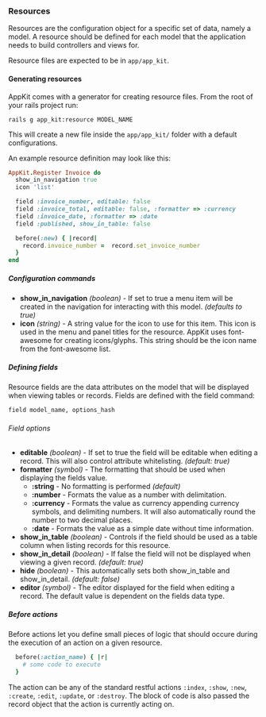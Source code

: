 ### Resources

Resources are the configuration object for a specific set of data, namely a
model. A resource should be defined for each model that the application needs to
build controllers and views for.

Resource files are expected to be in `app/app_kit`.


#### Generating resources

AppKit comes with a generator for creating resource files. From the root of your
rails project run:

    rails g app_kit:resource MODEL_NAME

This will create a new file inside the `app/app_kit/` folder with a default
configurations.

An example resource definition may look like this:

```ruby
AppKit.Register Invoice do
  show_in_navigation true
  icon 'list'

  field :invoice_number, editable: false
  field :invoice_total, editable: false, :formatter => :currency
  field :invoice_date, :formatter => :date
  field :published, show_in_table: false

  before(:new) { |record|
    record.invoice_number =  record.set_invoice_number
  }
end
```
##### Configuration commands
-   __show\_in\_navigation__ _(boolean)_ - If set to true a menu item will be
    created in the navigation for interacting with this model. _(defaults to
    true)_
-   __icon__ _(string)_ - A string value for the icon to use for this item. This
    icon is used in the menu and panel titles for the resource. AppKit uses
    font-awesome for creating icons/glyphs. This string should be the icon name
    from the font-awesome list.

##### Defining fields

Resource fields are the data attributes on the model that will be displayed when
viewing tables or records. Fields are defined with the field command:

```ruby
field model_name, options_hash
```

###### Field options
-   __editable__ _(boolean)_ - If set to true the field will be editable when
    editing a record. This will also control attribute whitelisting. _(default:
    true)_
-   __formatter__ _(symbol)_ - The formatting that should be used when
    displaying the fields value.
    -   __:string__ - No formatting is performed _(default)_
    -   __:number__ - Formats the value as a number with delimitation.
    -   __:currency__ - Formats the value as currency appending currency symbols,
        and delimiting numbers. It will also automatically round the number to
        two decimal places.
    -   __:date__ - Formats the value as a simple date without time information.
-   __show\_in\_table__ _(boolean)_ - Controls if the field should be used as a
    table column when listing records for this resource.
-   __show\_in\_detail__ _(boolean)_ - If false the field will not be displayed
    when viewing a given record. _(default: true)_
-   __hide__ _(boolean)_ -  This automatically sets both show\_in\_table and
    show\_in\_detail. _(default: false)_
-   __editor__ _(symbol)_ - The editor displayed for the field when editing a
    record. The default value is dependent on the fields data type.

##### Before actions

Before actions let you define small pieces of logic that should occure during
the execution of an action on a given resource.

```ruby
  before(:action_name) { |r|
    # some code to execute
  }
```
The action can be any of the standard restful actions `:index`, `:show`, `:new`,
`:create`, `:edit`, `:update`, or `:destroy`. The block of code is also passed
the record object that the action is currently acting on.
